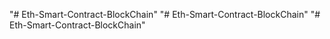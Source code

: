 "# Eth-Smart-Contract-BlockChain" 
"# Eth-Smart-Contract-BlockChain" 
"# Eth-Smart-Contract-BlockChain" 
